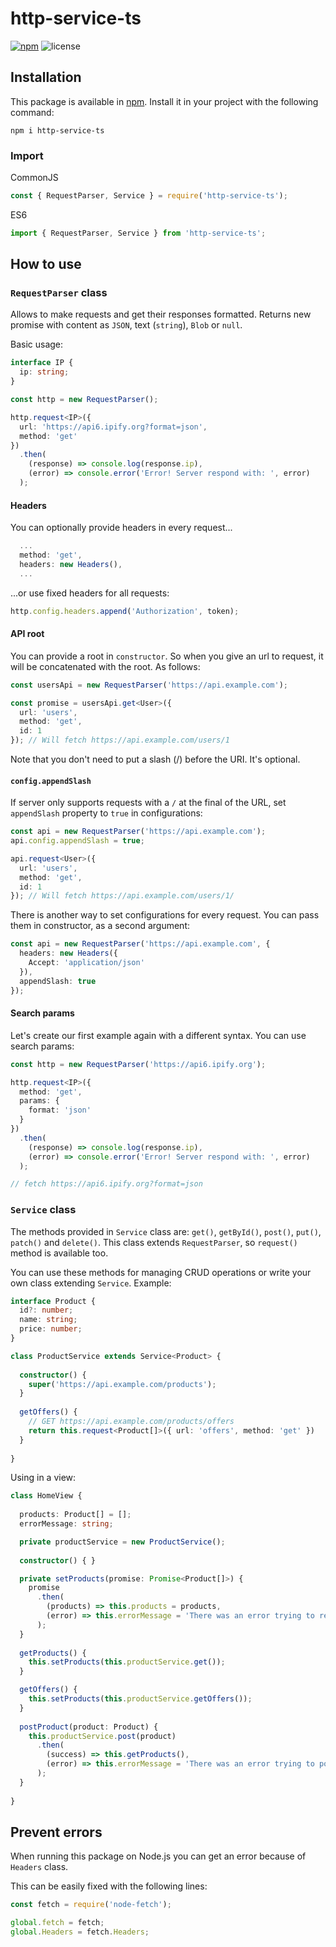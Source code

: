 # http-service-ts

[![npm](https://img.shields.io/npm/v/http-service-ts.svg)](https://www.npmjs.com/package/http-service-ts)
![license](https://img.shields.io/badge/license-MIT-blue.svg)

## Installation

This package is available in [npm](https://www.npmjs.com/package/http-service-ts). Install it in your project with the following command:

`npm i http-service-ts`

### Import

CommonJS

```js
const { RequestParser, Service } = require('http-service-ts');
```

ES6

```ts
import { RequestParser, Service } from 'http-service-ts';
```

## How to use

### `RequestParser` class

Allows to make requests and get their responses formatted. Returns new promise with content as `JSON`, text (`string`), `Blob` or `null`.

Basic usage:

```ts
interface IP {
  ip: string;
}

const http = new RequestParser();

http.request<IP>({
  url: 'https://api6.ipify.org?format=json',
  method: 'get'
})
  .then(
    (response) => console.log(response.ip),
    (error) => console.error('Error! Server respond with: ', error)
  );
```

#### Headers

You can optionally provide headers in every request...

```ts
  ...
  method: 'get',
  headers: new Headers(),
  ...
```

...or use fixed headers for all requests:

```ts
http.config.headers.append('Authorization', token);
```

#### API root

You can provide a root in `constructor`. So when you give an url to request, it will be concatenated with the root. As follows:

```ts
const usersApi = new RequestParser('https://api.example.com');

const promise = usersApi.get<User>({
  url: 'users',
  method: 'get',
  id: 1
}); // Will fetch https://api.example.com/users/1
```

Note that you don't need to put a slash (/) before the URI. It's optional.

#### `config.appendSlash`

If server only supports requests with a `/` at the final of the URL, set `appendSlash` property to `true` in configurations:

```ts
const api = new RequestParser('https://api.example.com');
api.config.appendSlash = true;

api.request<User>({
  url: 'users',
  method: 'get',
  id: 1
}); // Will fetch https://api.example.com/users/1/
```

There is another way to set configurations for every request. You can pass them in constructor, as a second argument:

```ts
const api = new RequestParser('https://api.example.com', {
  headers: new Headers({
    Accept: 'application/json'
  }),
  appendSlash: true
});
```

#### Search params

Let's create our first example again with a different syntax. You can use search params:

```ts
const http = new RequestParser('https://api6.ipify.org');

http.request<IP>({
  method: 'get',
  params: {
    format: 'json'
  }
})
  .then(
    (response) => console.log(response.ip),
    (error) => console.error('Error! Server respond with: ', error)
  );

// fetch https://api6.ipify.org?format=json
```

### `Service` class

The methods provided in `Service` class are: `get()`, `getById()`, `post()`, `put()`, `patch()` and `delete()`. This class extends `RequestParser`, so `request()` method is available too.

You can use these methods for managing CRUD operations or write your own class extending `Service`. Example:

```ts
interface Product {
  id?: number;
  name: string;
  price: number;
}

class ProductService extends Service<Product> {
  
  constructor() {
    super('https://api.example.com/products');
  }
  
  getOffers() {
    // GET https://api.example.com/products/offers
    return this.request<Product[]>({ url: 'offers', method: 'get' })
  }
  
}
```
Using in a view:
```ts
class HomeView {
  
  products: Product[] = [];
  errorMessage: string;

  private productService = new ProductService();
  
  constructor() { }

  private setProducts(promise: Promise<Product[]>) {
    promise
      .then(
        (products) => this.products = products,
        (error) => this.errorMessage = 'There was an error trying to request products!'
      );
  } 
  
  getProducts() {
    this.setProducts(this.productService.get());
  }

  getOffers() {
    this.setProducts(this.productService.getOffers());
  }
  
  postProduct(product: Product) {
    this.productService.post(product)
      .then(
        (success) => this.getProducts(),
        (error) => this.errorMessage = 'There was an error trying to post product!'
      );
  }
  
}
```

## Prevent errors

When running this package on Node.js you can get an error because of `Headers` class.

This can be easily fixed with the following lines:

```js
const fetch = require('node-fetch');

global.fetch = fetch;
global.Headers = fetch.Headers;
```
